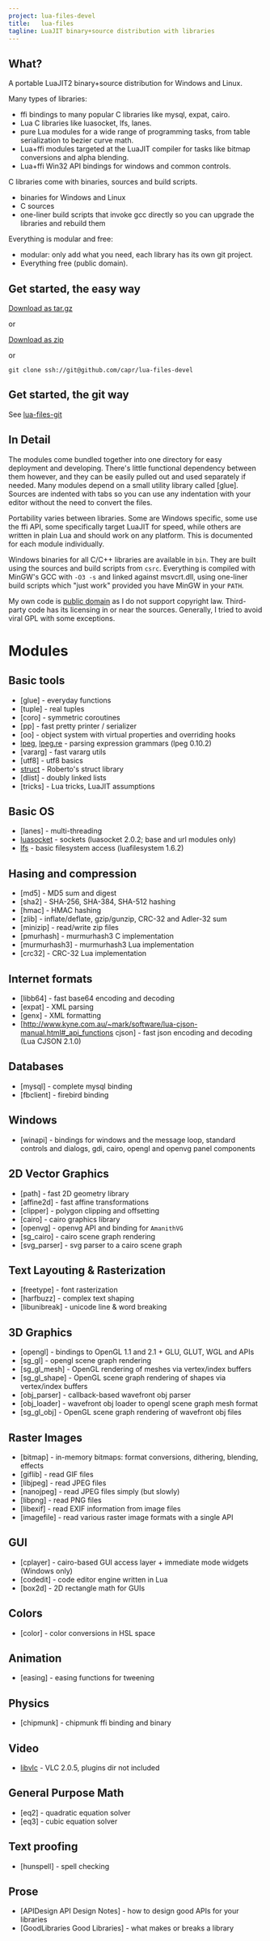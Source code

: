 ```yaml
---
project: lua-files-devel
title:   lua-files
tagline: LuaJIT binary+source distribution with libraries
---
```


## What?

A portable LuaJIT2 binary+source distribution for Windows and Linux.

Many types of libraries:

  * ffi bindings to many popular C libraries like mysql, expat, cairo.
  * Lua C libraries like luasocket, lfs, lanes.
  * pure Lua modules for a wide range of programming tasks, from table serialization to bezier curve math.
  * Lua+ffi modules targeted at the LuaJIT compiler for tasks like bitmap conversions and alpha blending.
  * Lua+ffi Win32 API bindings for windows and common controls.

C libraries come with binaries, sources and build scripts.

  * binaries for Windows and Linux
  * C sources
  * one-liner build scripts that invoke gcc directly so you can upgrade the libraries and rebuild them

Everything is modular and free:

  * modular: only add what you need, each library has its own git project.
  * Everything free (public domain).


## Get started, the easy way

[Download as tar.gz](https://github.com/capr/lua-files-devel/tarball/master)

or

[Download as zip](https://github.com/capr/lua-files-devel/zipball/master)

or

	git clone ssh://git@github.com/capr/lua-files-devel


## Get started, the git way

See [lua-files-git](lua-files-git.html)

## In Detail

The modules come bundled together into one directory for easy deployment and developing.
There's little functional dependency between them however, and they can be easily pulled
out and used separately if needed. Many modules depend on a small utility library called [glue].
Sources are indented with tabs so you can use any indentation with your editor without the
need to convert the files.

Portability varies between libraries. Some are Windows specific, some use the ffi API,
some specifically target LuaJIT for speed, while others are written in plain Lua and
should work on any platform. This is documented for each module individually.

Windows binaries for all C/C++ libraries are available in `bin`.
They are built using the sources and build scripts from `csrc`.
Everything is compiled with MinGW's GCC with `-O3 -s` and linked against msvcrt.dll,
using one-liner build scripts which "just work" provided you have MinGW in your `PATH`.

My own code is [public domain] as I do not support copyright law.
Third-party code has its licensing in or near the sources.
Generally, I tried to avoid viral GPL with some exceptions.

# Modules

## Basic tools
  * [glue] - everyday functions
  * [tuple] - real tuples
  * [coro] - symmetric coroutines
  * [pp] - fast pretty printer / serializer
  * [oo] - object system with virtual properties and overriding hooks
  * [lpeg](http://www.inf.puc-rio.br/~roberto/lpeg/), [lpeg.re](http://www.inf.puc-rio.br/~roberto/lpeg/re.html) - parsing expression grammars (lpeg 0.10.2)
  * [vararg] - fast vararg utils
  * [utf8] - utf8 basics
  * [struct](http://www.inf.puc-rio.br/~roberto/struct/) - Roberto's struct library
  * [dlist] - doubly linked lists
  * [tricks] - Lua tricks, LuaJIT assumptions

## Basic OS
  * [lanes] - multi-threading
  * [luasocket](http://w3.impa.br/~diego/software/luasocket/reference.html) - sockets (luasocket 2.0.2; base and url modules only)
  * [lfs](http://keplerproject.github.com/luafilesystem/manual.html#reference) - basic filesystem access (luafilesystem 1.6.2)

## Hasing and compression
  * [md5] - MD5 sum and digest
  * [sha2] - SHA-256, SHA-384, SHA-512 hashing
  * [hmac] - HMAC hashing
  * [zlib] - inflate/deflate, gzip/gunzip, CRC-32 and Adler-32 sum
  * [minizip] - read/write zip files
  * [pmurhash] - murmurhash3 C implementation
  * [murmurhash3] - murmurhash3 Lua implementation
  * [crc32] - CRC-32 Lua implementation

## Internet formats
  * [libb64] - fast base64 encoding and decoding
  * [expat] - XML parsing
  * [genx] - XML formatting
  * [http://www.kyne.com.au/~mark/software/lua-cjson-manual.html#_api_functions cjson] - fast json encoding and decoding (Lua CJSON 2.1.0)

##  Databases
  * [mysql] - complete mysql binding
  * [fbclient] - firebird binding

## Windows
  * [winapi] - bindings for windows and the message loop, standard controls and dialogs, gdi, cairo, opengl and openvg panel components

## 2D Vector Graphics
  * [path] - fast 2D geometry library
  * [affine2d] - fast affine transformations
  * [clipper] - polygon clipping and offsetting
  * [cairo] - cairo graphics library
  * [openvg] - openvg API and binding for `AmanithVG`
  * [sg_cairo] - cairo scene graph rendering
  * [svg_parser] - svg parser to a cairo scene graph

## Text Layouting & Rasterization
  * [freetype] - font rasterization
  * [harfbuzz] - complex text shaping
  * [libunibreak] - unicode line & word breaking

## 3D Graphics
  * [opengl] - bindings to OpenGL 1.1 and 2.1 + GLU, GLUT, WGL and  APIs
  * [sg_gl] - opengl scene graph rendering
  * [sg_gl_mesh] - OpenGL rendering of meshes via vertex/index buffers
  * [sg_gl_shape] - OpenGL scene graph rendering of shapes via vertex/index buffers
  * [obj_parser] - callback-based wavefront obj parser
  * [obj_loader] - wavefront obj loader to opengl scene graph mesh format
  * [sg_gl_obj] - OpenGL scene graph rendering of wavefront obj files

## Raster Images
  * [bitmap] - in-memory bitmaps: format conversions, dithering, blending, effects
  * [giflib] - read GIF files
  * [libjpeg] - read JPEG files
  * [nanojpeg] - read JPEG files simply (but slowly)
  * [libpng] - read PNG files
  * [libexif] - read EXIF information from image files
  * [imagefile] - read various raster image formats with a single API

## GUI
  * [cplayer] - cairo-based GUI access layer + immediate mode widgets (Windows only)
  * [codedit] - code editor engine written in Lua
  * [box2d] - 2D rectangle math for GUIs

## Colors
  * [color] - color conversions in HSL space

## Animation
  * [easing] - easing functions for tweening

## Physics
  * [chipmunk] - chipmunk ffi binding and binary

## Video
  * [libvlc](http://www.videolan.org/developers/vlc/doc/doxygen/html/modules.html) - VLC 2.0.5, plugins dir not included

## General Purpose Math
  * [eq2] - quadratic equation solver
  * [eq3] - cubic equation solver

## Text proofing
  * [hunspell] - spell checking

## Prose
  * [APIDesign API Design Notes] - how to design good APIs for your libraries
  * [GoodLibraries Good Libraries] - what makes or breaks a library



[public domain]: http://unlicense.org/

